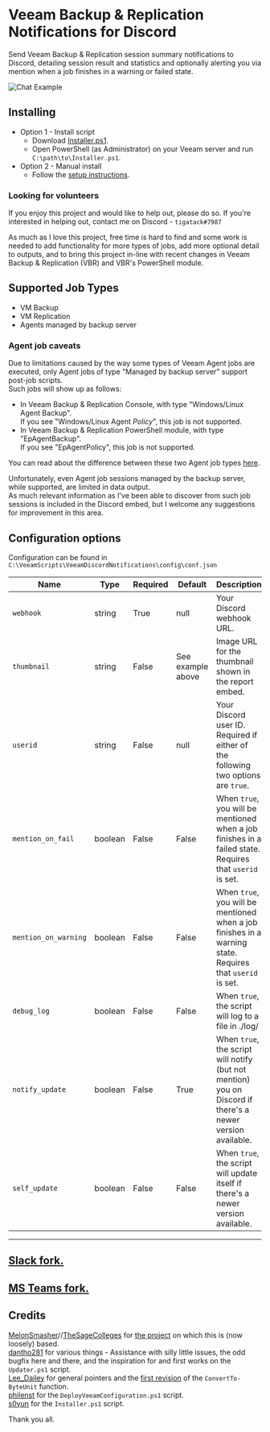# Veeam Backup & Replication Notifications for Discord

Send Veeam Backup & Replication session summary notifications to Discord, detailing session result and statistics and optionally alerting you via mention when a job finishes in a warning or failed state.

![Chat Example](https://github.com/tigattack/VeeamDiscordNotifications/blob/master/asset/example.png)

## Installing

* Option 1 - Install script
  * Download [Installer.ps1](Installer.ps1).
  * Open PowerShell (as Administrator) on your Veeam server and run `C:\path\to\Installer.ps1`.
* Option 2 - Manual install
  * Follow the [setup instructions](https://blog.tiga.tech/veeam-b-r-notifications-in-discord/).

### Looking for volunteers

If you enjoy this project and would like to help out, please do so. If you're interested in helping out, contact me on Discord - `tigatack#7987`

As much as I love this project, free time is hard to find and some work is needed to add functionality for more types of jobs, add more optional detail to outputs, and to bring this project in-line with recent changes in Veeam Backup & Replication (VBR) and VBR's PowerShell module.

## Supported Job Types

* VM Backup
* VM Replication
* Agents managed by backup server

### Agent job caveats

Due to limitations caused by the way some types of Veeam Agent jobs are executed, only Agent jobs of type "Managed by backup server" support post-job scripts.  
Such jobs will show up as follows:
* In Veeam Backup & Replication Console, with type "Windows/Linux Agent Backup".  
If you see "Windows/Linux Agent _Policy_", this job is not supported.  
* In Veeam Backup & Replication PowerShell module, with type "EpAgentBackup".  
If you see "EpAgentPolicy", this job is not supported.  

You can read about the difference between these two Agent job types [here](https://helpcenter.veeam.com/docs/backup/agents/agent_job_protection_mode.html?ver=110#selecting-job-mode).

Unfortunately, even Agent job sessions managed by the backup server, while supported, are limited in data output.  
  As much relevant information as I've been able to discover from such job sessions is included in the Discord embed, but I welcome any suggestions for improvement in this area.

## Configuration options

Configuration can be found in `C:\VeeamScripts\VeeamDiscordNotifications\config\conf.json`

| Name                 | Type    | Required | Default           | Description                                                                                                |
|--------------------- |-------- |--------- |------------------ | ---------------------------------------------------------------------------------------------------------- |
| `webhook`            | string  | True     | null              | Your Discord webhook URL.                                                                                  |
| `thumbnail`          | string  | False    | See example above | Image URL for the thumbnail shown in the report embed.                                                     |
| `userid`             | string  | False    | null              | Your Discord user ID. Required if either of the following two options are `true`.                          |
| `mention_on_fail`    | boolean | False    | False             | When `true`, you will be mentioned when a job finishes in a failed state. Requires that `userid` is set.   |
| `mention_on_warning` | boolean | False    | False             | When `true`, you will be mentioned when a job finishes in a warning state. Requires that `userid` is set.  |
| `debug_log`          | boolean | False    | False             | When `true`, the script will log to a file in ./log/                                                       |
| `notify_update`      | boolean | False    | True              | When `true`, the script will notify (but not mention) you on Discord if there's a newer version available. |
| `self_update`        | boolean | False    | False             | When `true`, the script will update itself if there's a newer version available.                           |

---

## [Slack fork.](https://github.com/tigattack/VeeamSlackNotifications)

## [MS Teams fork.](https://github.com/tigattack/VeeamTeamsNotifications)

## Credits

[MelonSmasher](https://github.com/MelonSmasher)//[TheSageColleges](https://github.com/TheSageColleges) for [the project](https://github.com/TheSageColleges/VeeamSlackNotifications) on which this is (now loosely) based.  
[dantho281](https://github.com/dantho281) for various things - Assistance with silly little issues, the odd bugfix here and there, and the inspiration for and first works on the `Updater.ps1` script.  
[Lee_Dailey](https://reddit.com/u/Lee_Dailey) for general pointers and the [first revision](https://pastebin.com/srN5CKty) of the `ConvertTo-ByteUnit` function.  
[philenst](https://github.com/philenst) for the `DeployVeeamConfiguration.ps1` script.  
[s0yun](https://github.com/s0yun) for the `Installer.ps1` script.

Thank you all.
